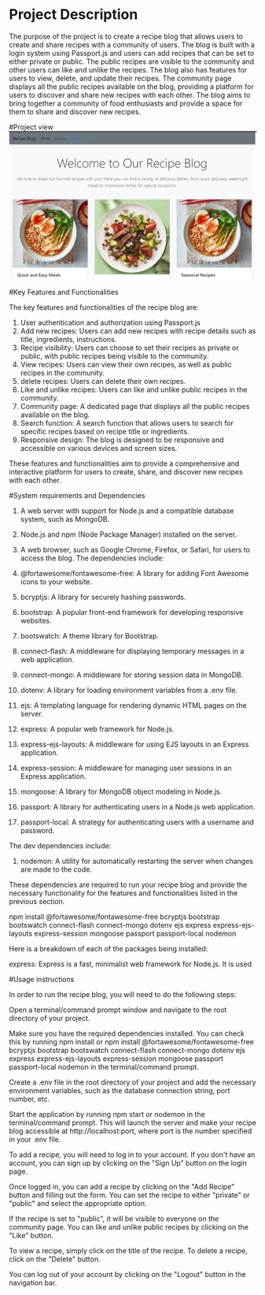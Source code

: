 # Project Description

The purpose of the project is to create a recipe blog that allows users to create and share recipes with a community of users. The blog is built with a login system using Passport.js and users can add recipes that can be set to either private or public. The public recipes are visible to the community and other users can like and unlike the recipes. The blog also has features for users to view, delete, and update their recipes. The community page displays all the public recipes available on the blog, providing a platform for users to discover and share new recipes with each other. The blog aims to bring together a community of food enthusiasts and provide a space for them to share and discover new recipes.

#Project view
![1](https://raw.githubusercontent.com/dinvoid/github-asset/main/readmerecipe.png)

#Key Features and Functionalities

The key features and functionalities of the recipe blog are:

1. User authentication and authorization using Passport.js
2. Add new recipes: Users can add new recipes with recipe details such as title, ingredients, instructions.
3. Recipe visibility: Users can choose to set their recipes as private or public, with public recipes being visible to the community.
4. View recipes: Users can view their own recipes, as well as public recipes in the community.
5. delete recipes: Users can delete their own recipes.
6. Like and unlike recipes: Users can like and unlike public recipes in the community.
7. Community page: A dedicated page that displays all the public recipes available on the blog.
8. Search function: A search function that allows users to search for specific recipes based on recipe title or ingredients.
9. Responsive design: The blog is designed to be responsive and accessible on various devices and screen sizes.

These features and functionalities aim to provide a comprehensive and interactive platform for users to create, share, and discover new recipes with each other.

#System requirements and Dependencies

1. A web server with support for Node.js and a compatible database system, such as MongoDB.
2. Node.js and npm (Node Package Manager) installed on the server.
3. A web browser, such as Google Chrome, Firefox, or Safari, for users to access the blog.
The dependencies include:

1. @fortawesome/fontawesome-free: A library for adding Font Awesome icons to your website.
2. bcryptjs: A library for securely hashing passwords.
3. bootstrap: A popular front-end framework for developing responsive websites.
4. bootswatch: A theme library for Bootstrap.
5. connect-flash: A middleware for displaying temporary messages in a web application.
6. connect-mongo: A middleware for storing session data in MongoDB.
7. dotenv: A library for loading environment variables from a .env file.
8. ejs: A templating language for rendering dynamic HTML pages on the server.
9. express: A popular web framework for Node.js.
10. express-ejs-layouts: A middleware for using EJS layouts in an Express application.
11. express-session: A middleware for managing user sessions in an Express application.
12. mongoose: A library for MongoDB object modeling in Node.js.
13. passport: A library for authenticating users in a Node.js web application.
14. passport-local: A strategy for authenticating users with a username and password.

The dev dependencies include:

1. nodemon: A utility for automatically restarting the server when changes are made to the code.

These dependencies are required to run your recipe blog and provide the necessary functionality for the features and functionalities listed in the previous section.

npm install @fortawesome/fontawesome-free bcryptjs bootstrap bootswatch connect-flash connect-mongo dotenv ejs express express-ejs-layouts express-session mongoose passport passport-local nodemon



Here is a breakdown of each of the packages being installed:

express: Express is a fast, minimalist web framework for Node.js. It is used 



#Usage instructions

In order to run the recipe blog, you will need to do the following steps:

Open a terminal/command prompt window and navigate to the root directory of your project.

Make sure you have the required dependencies installed. You can check this by running npm install or npm install @fortawesome/fontawesome-free bcryptjs bootstrap bootswatch connect-flash connect-mongo dotenv ejs express express-ejs-layouts express-session mongoose passport passport-local nodemon in the terminal/command prompt.

Create a .env file in the root directory of your project and add the necessary environment variables, such as the database connection string, port number, etc.

Start the application by running npm start or nodemon in the terminal/command prompt. This will launch the server and make your recipe blog accessible at http://localhost:port, where port is the number specified in your .env file.

To add a recipe, you will need to log in to your account. If you don't have an account, you can sign up by clicking on the "Sign Up" button on the login page.

Once logged in, you can add a recipe by clicking on the "Add Recipe" button and filling out the form. You can set the recipe to either "private" or "public" and select the appropriate option.

If the recipe is set to "public", it will be visible to everyone on the community page. You can like and unlike public recipes by clicking on the "Like" button.

To view a recipe, simply click on the title of the recipe. To delete a recipe, click on the "Delete" button.

You can log out of your account by clicking on the "Logout" button in the navigation bar.

